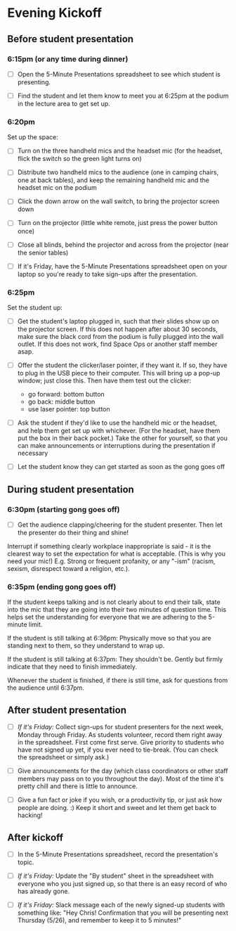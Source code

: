 # Evening Kickoff

## Before student presentation

### 6:15pm (or any time during dinner)

- [ ] Open the 5-Minute Presentations spreadsheet to see which student is presenting.

- [ ] Find the student and let them know to meet you at 6:25pm at the podium in the lecture area to get set up.

### 6:20pm

Set up the space:

- [ ] Turn on the three handheld mics and the headset mic (for the headset, flick the switch so the green light turns on)

- [ ] Distribute two handheld mics to the audience (one in camping chairs, one at back tables), and keep the remaining handheld mic and the headset mic on the podium

- [ ] Click the down arrow on the wall switch, to bring the projector screen down

- [ ] Turn on the projector (little white remote, just press the power button once)

- [ ] Close all blinds, behind the projector and across from the projector (near the senior tables)

- [ ] If it's Friday, have the 5-Minute Presentations spreadsheet open on your laptop so you're ready to take sign-ups after the presentation.

### 6:25pm

Set the student up:

- [ ] Get the student's laptop plugged in, such that their slides show up on the projector screen. If this does not happen after about 30 seconds, make sure the black cord from the podium is fully plugged into the wall outlet. If this does not work, find Space Ops or another staff member asap.

- [ ] Offer the student the clicker/laser pointer, if they want it. If so, they have to plug in the USB piece to their computer. This will bring up a pop-up window; just close this. Then have them test out the clicker:
  * go forward: bottom button
  * go back: middle button
  * use laser pointer: top button

- [ ] Ask the student if they'd like to use the handheld mic or the headset, and help them get set up with whichever. (For the headset, have them put the box in their back pocket.) Take the other for yourself, so that you can make announcements or interruptions during the presentation if necessary

- [ ] Let the student know they can get started as soon as the gong goes off

## During student presentation

### 6:30pm (starting gong goes off)
- [ ] Get the audience clapping/cheering for the student presenter. Then let the presenter do their thing and shine!

Interrupt if something clearly workplace inappropriate is said - it is the clearest way to set the expectation for what is acceptable. (This is why you need your mic!) E.g. Strong or frequent profanity, or any "-ism" (racism, sexism, disrespect toward a religion, etc.).

### 6:35pm (ending gong goes off)
If the student keeps talking and is not clearly about to end their talk, state into the mic that they are going into their two minutes of question time. This helps set the understanding for everyone that we are adhering to the 5-minute limit.

If the student is still talking at 6:36pm: Physically move so that you are standing next to them, so they understand to wrap up.

If the student is still talking at 6:37pm: They shouldn't be. Gently but firmly indicate that they need to finish immediately.

Whenever the student is finished, if there is still time, ask for questions from the audience until 6:37pm.

## After student presentation

- [ ] *If it's Friday:* Collect sign-ups for student presenters for the next week, Monday through Friday. As students volunteer, record them right away in the spreadsheet. First come first serve. Give priority to students who have not signed up yet, if you ever need to tie-break. (You can check the spreadsheet or simply ask.)

- [ ] Give announcements for the day (which class coordinators or other staff members may pass on to you throughout the day). Most of the time it's pretty chill and there is little to announce.

- [ ] Give a fun fact or joke if you wish, or a productivity tip, or just ask how people are doing. :) Keep it short and sweet and let them get back to hacking!

## After kickoff
- [ ] In the 5-Minute Presentations spreadsheet, record the presentation's topic.

- [ ] *If it's Friday:* Update the "By student" sheet in the spreadsheet with everyone who you just signed up, so that there is an easy record of who has already gone.

- [ ] *If it's Friday:* Slack message each of the newly signed-up students with something like: "Hey Chris! Confirmation that you will be presenting next Thursday (5/26), and remember to keep it to 5 minutes!"
